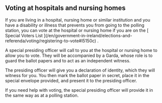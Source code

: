 ##  Voting at hospitals and nursing homes

If you are living in a hospital, nursing home or similar institution and you
have a disability or illness that prevents you from going to the polling
station, you can vote at the hospital or nursing home if you are on the [
Special Voters List ](/en/government-in-ireland/elections-and-
referenda/voting/registering-to-vote#l5150c) .

A special presiding officer will call to you at the hospital or nursing home
to allow you to vote. They will be accompanied by a Garda, whose role is to
guard the ballot papers and to act as an independent witness.

The presiding officer will give you a declaration of identity, which they will
witness for you. You then mark the ballot paper in secret, place it in the
special envelope provided, and present it to the presiding officer.

If you need help with voting, the special presiding officer will provide it in
the same way as at a polling station.
